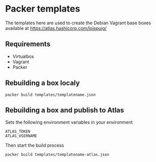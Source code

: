 # Packer templates

The templates here are used to create the Debian Vagrant base boxes available at 
https://atlas.hashicorp.com/loispuig/

## Requirements

* Virtualbox
* Vagrant
* Packer

## Rebuilding a box localy
```
packer build templates/templatename.json
```

## Rebuilding a box and publish to Atlas

Sets the following environment variables in your environment
```
ATLAS_TOKEN
ATLAS_USERNAME
```

Then start the build process
```
packer build templates/templatename-atlas.json
```